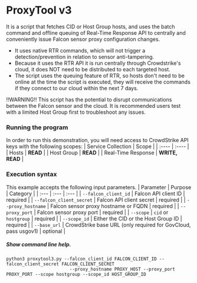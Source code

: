 # ProxyTool v3

It is a script that fetches CID or Host Group hosts, and uses the batch command and offline queuing of Real-Time Response API to centrally 
and conveniently issue Falcon sensor proxy configuration changes.

- It uses native RTR commands, which will not trigger a detection/prevention in relation to sensor anti-tampering. 
- Because it uses the RTR API it is run centrally through Crowdstrike's cloud, it does NOT need to be distributed to each targeted host. 
- The script uses the queuing feature of RTR, so hosts don't need to be online at the time the script is executed, they will receive the commands if they connect to our cloud within the next 7 days. 

‼️WARNING‼️
This script has the potential to disrupt communications between the Falcon sensor and the cloud. It is recommended users test with a limited Host Group first to troubleshoot any issues.

### Running the program
In order to run this demonstration, you will need access to CrowdStrike API keys with the following scopes:
| Service Collection | Scope |
| :---- | :---- |
| Hosts | __READ__ |
| Host Group | __READ__ |
| Real-Time Response | __WRITE, READ__ |

### Execution syntax
This example accepts the following input parameters.
| Parameter | Purpose | Category |
| :--- | :--- | :--- |
| `--falcon_client_id` | Falcon API client ID | required |
| `--falcon_client_secret` | Falcon API client secret | required |
| `--proxy_hostname` | Falcon sensor proxy hostname or FQDN | required |
| `--proxy_port` | Falcon sensor proxy port | required |
| `--scope` | `cid` or `hostgroup` | required |
| `--scope_id` | Either the CID or the Host Group ID | required |
| `--base_url` | CrowdStrike base URL (only required for GovCloud, pass usgov1) | optional |


##### Show command line help.
```shell
python3 proxytool3.py --falcon_client_id FALCON_CLIENT_ID --falcon_client_secret FALCON_CLIENT_SECRET 
                        --proxy_hostname PROXY_HOST --proxy_port PROXY_PORT --scope hostgroup --scope_id HOST_GROUP_ID
```
